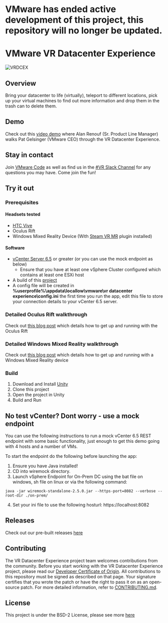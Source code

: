 # VMware has ended active development of this project, this repository will no longer be updated.

# VMware VR Datacenter Experience

![VRDCEX](VR-DC-EX_Logo.png "VRDCEX")

## Overview
Bring your datacenter to life (virtually), teleport to different locations, pick up your virtual machines to find out more information and drop them in the trash can to delete them.

## Demo
Check out this [video demo](https://www.youtube.com/watch?v=jOpsBClEuNs&feature=youtu.be&t=47m39s) where Alan Renouf (Sr. Product Line Manager) walks Pat Gelsinger (VMware CEO) through the VR Datacenter Experience.

## Stay in contact
Join [VMware Code](https://code.vmware.com/join) as well as find us in the [#VR Slack Channel](https://vmwarecode.slack.com/messages/VR) for any questions you may have. Come join the fun!

## Try it out

### Prerequisites

#### Headsets tested
* [HTC Vive](https://www.vive.com/us/)
* Oculus Rift
* Windows Mixed Reality Device (With [Steam VR MR](http://store.steampowered.com/app/719950/Windows_Mixed_Reality_for_SteamVR/) plugin installed)

#### Software
* [vCenter Server 6.5](https://my.vmware.com/web/vmware/info/slug/datacenter_cloud_infrastructure/vmware_vsphere/6_5) or greater (or you can use the mock endpoint as below)
    * Ensure that you have at least one vSphere Cluster configured which contains at least one ESXi host
* A build of this [project](https://github.com/vmware/vr-dc-ex/releases)
* A config file will be created in **%userprofile%\appdata\locallow\vmware\vr datacenter experience\config.ini** the first time you run the app, edit this file to store your connection details to your vCenter 6.5 server.

### Detailed Oculus Rift walkthrough

Check out [this blog post](https://www.virtualisedfruit.co.uk/vmware-vrdcex-on-oculus-rift/) which details how to get up and running with the Oculus Rift

### Detailed Windows Mixed Reality walkthrough

Check out [this blog post](https://www.virtualisedfruit.co.uk/vmware-vrdcex-on-hp-mixed-reality-windows-vr/) which details how to get up and running with a Windows Mixed Reality device

### Build

1. Download and Install [Unity](https://unity3d.com/)
2. Clone this project
3. Open the project in Unity
4. Build and Run

## No test vCenter? Dont worry - use a mock endpoint
You can use the following instructions to run a mock vCenter 6.5 REST endpoint with some basic functionality, just enough to get this demo going with 4 hosts and a number of VMs.

To start the endpoint do the following before launching the app:

1. Ensure you have Java installed!
2. CD into wiremock directory.
3. Launch vSphere Endpoint for On-Prem DC using the bat file on windows, sh file on linux or via the following command:

```
java -jar wiremock-standalone-2.5.0.jar --https-port=8082 --verbose --root-dir ./on-prem/
```

4. Set your ini file to use the following hosturl: https://localhost:8082

## Releases
Check out our pre-built releases [here](https://github.com/vmware/vr-dc-ex/releases)

## Contributing

The VR Datacenter Experience project team welcomes contributions from the community. Before you start working with the VR Datacenter Experience project, please read our [Developer Certificate of Origin](https://cla.vmware.com/dco). All contributions to this repository must be signed as described on that page. Your signature certifies that you wrote the patch or have the right to pass it on as an open-source patch. For more detailed information, refer to [CONTRIBUTING.md](CONTRIBUTING.md).

## License

This project is under the BSD-2 License, please see more [here](https://github.com/vmware/vr-dc-ex/blob/master/LICENSE.txt)
